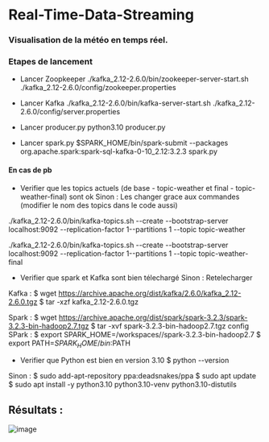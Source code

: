 # Real-Time-Data-Streaming

### Visualisation de la météo en temps réel.

### Etapes de lancement

- Lancer Zoopkeeper
./kafka_2.12-2.6.0/bin/zookeeper-server-start.sh ./kafka_2.12-2.6.0/config/zookeeper.properties

- Lancer Kafka
./kafka_2.12-2.6.0/bin/kafka-server-start.sh ./kafka_2.12-2.6.0/config/server.properties

- Lancer producer.py
python3.10 producer.py

- Lancer spark.py
$SPARK_HOME/bin/spark-submit --packages org.apache.spark:spark-sql-kafka-0-10_2.12:3.2.3 spark.py


#### En cas de pb
- Verifier que les topics actuels (de base - topic-weather et final - topic-weather-final) sont ok
Sinon : Les changer grace aux commandes (modifier le nom des topics dans le code aussi)

./kafka_2.12-2.6.0/bin/kafka-topics.sh --create --bootstrap-server localhost:9092 --replication-factor 1--partitions 1 --topic topic-weather

./kafka_2.12-2.6.0/bin/kafka-topics.sh --create --bootstrap-server localhost:9092 --replication-factor 1--partitions 1 --topic topic-weather-final

- Verifier que spark et Kafka sont bien télechargé
Sinon : Retelecharger 

Kafka : 
$ wget https://archive.apache.org/dist/kafka/2.6.0/kafka_2.12-2.6.0.tgz
$ tar -xzf kafka_2.12-2.6.0.tgz

Spark :
$ wget https://archive.apache.org/dist/spark/spark-3.2.3/spark-3.2.3-bin-hadoop2.7.tgz
$ tar -xvf spark-3.2.3-bin-hadoop2.7.tgz
config SPark :
$ export SPARK_HOME=/workspaces/<votre-repertoire>/spark-3.2.3-bin-hadoop2.7
$ export PATH=$SPARK_HOME/bin:$PATH

- Verifier que Python est bien en version 3.10
$ python --version

Sinon :
$ sudo add-apt-repository ppa:deadsnakes/ppa
$ sudo apt update
$ sudo apt install -y python3.10 python3.10-venv python3.10-distutils

## Résultats :

![image](https://github.com/user-attachments/assets/2c5f717a-aac4-4fc0-95c8-d2aa98dc2509)
